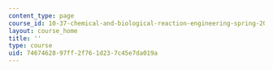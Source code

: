 ```yaml
---
content_type: page
course_id: 10-37-chemical-and-biological-reaction-engineering-spring-2007
layout: course_home
title: ''
type: course
uid: 74674628-97ff-2f76-1d23-7c45e7da019a
---
```

